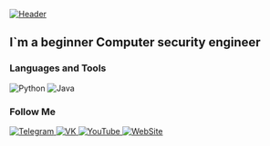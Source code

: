 [![Header](https://github.com/gigaMark/gigamark/blob/main/assets/standard.gif) ](http://www.codie.fun/)

## I`m a beginner Сomputer security engineer

### Languages and Tools
![Python](https://img.shields.io/badge/-Python-1A1B51?style=for-the-badge&logo=Python&logoColor=659AD2)
![Java](https://img.shields.io/badge/-Java-1A1B51?style=for-the-badge&logo=Java&logoColor=E66F03)


### Follow Me
[![Telegram](https://img.shields.io/badge/-Telegram-1A1B51?style=for-the-badge&logo=telegram&logoColor=269FDD) ](https://t.me/srcbt)
[![VK](https://img.shields.io/badge/-VK-1A1B51?style=for-the-badge&logo=VK&logoColor=4E7AB0) ](https://vk.com/sercebit)
[![YouTube](https://img.shields.io/badge/-YouTube-1A1B51?style=for-the-badge&logo=YouTube&logoColor=FF0000) ](https://www.youtube.com/c/uaMark)
[![WebSite](https://img.shields.io/badge/-WebSite-1A1B51?style=for-the-badge&logo=gmail&logoColor=F2F2F2) ](http://www.codie.fun/)

